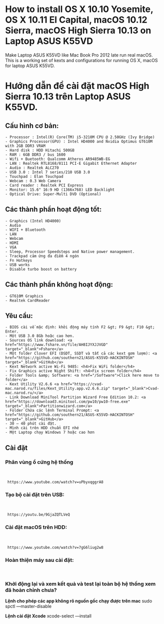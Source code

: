 # How to install OS X 10.10 Yosemite, OS X 10.11 El Capital, macOS 10.12 Sierra, macOS High Sierra 10.13 on Laptop ASUS K55VD

Make Laptop ASUS K55VD like Mac Book Pro 2012 late run real macOS.
This is a working set of kexts and configurations for running OS X, macOS for laptop ASUS K55VD.


# Hướng dẫn để cài đặt macOS High Sierra 10.13 trên Laptop ASUS K55VD.

## Cấu hình cơ bản:
	- Processor : Intel(R) Core(TM) i5-3210M CPU @ 2.50GHz (Ivy Bridge)
	- Graphics Processor(GPU) : Intel HD4000 and Nvidia Optimus GT610M with 2GB DDR3 VRAM
	- Hard disk : HDD Hitachi 500GB
	- RAM : 6GB DDR3 / bus 1600
	- Wifi + Buetooth: Qualcomm Atheros AR9485WB-EG
	- LAN : Realtek RTL8168/8111 PCI-E Gigabit Ethernet Adapter
	- Audio : Realtek ALC270
	- USB 3.0 : Intel 7 series/210 USB 3.0
	- Touchpad : Elan Touchpad
	- Webcam : 0.3 Web Camera
	- Card reader : Realtek PCI Express
	- Monitor: 15.6" 16:9 HD (1366x768) LED Backlight
	- Optical Drive: Super-Multi DVD (Optional) 

## Các thành phần hoạt động tốt:
	- Graphics (Intel HD4000)
	- Audio
	- WIFI + Bluetooth
	- LAN
	- Webcam
	- HDMI
	- VGA
	- Sleep, Processor Speedsteps and Native power management.
	- Trackpad cảm ứng đa điểm 4 ngón
	- Fn Hotkeys
	- USB works
	- Disable turbo boost on battery

## Các thành phần không hoạt động:
	- GT610M Graphics
	- Realtek CardReader

## Yêu cầu: 
	- BIOS cài về mặc định: khởi động máy tính F2 &gt; F9 &gt; F10 &gt; Enter.
	- Một USB 3.0 8Gb hoặc cao hơn.
	- Sources OS link download: <a href="https://www.fshare.vn/file/AH8IJYXJJVGD" target="_blank">Fshare</a>
	- Một folder Clover EFI (DSDT, SSDT và tất cả các kext gơm lượm): <a href="https://github.com/southern21/ASUS-K55VD-HACKINTOSH" target="_blank">GitHub</a>
	- Kext Network active Wi-Fi 9485: <h4>Fix WiFi folder</h4>
	- Fix Graphics active Night Shift: <h4>Fix screen folder</h4>
	- Folder Tools &amp; Software: <a href="/Software">Click here move to folder</a>
	- Kext Utility V2.6.6 <a href="https://cvad-mac.narod.ru/files/Kext_Utility.app.v2.6.6.zip" target="_blank">Cvad-mac.narod.ru/</a>
	- Link Download MiniTool Partition Wizard Free Edition 10.2: <a href="https://download3.minitool.com/pw10/pw10-free.exe" target="_blank">Partitionwizard.com</a>
	- Folder Chứa các lệnh Terminal Prompt: <a href="https://github.com/southern21/ASUS-K55VD-HACKINTOSH" target="_blank">GitHub</a>
	- 30 – 40 phút cài đặt.
	- Mình cài trên HDD chuẩn EFI nhé
	- Một Laptop chạy Windows 7 hoặc cao hơn

## Cài đặt

### Phân vùng ổ cứng hệ thống

  **&nbsp;**

     https://www.youtube.com/watch?v=uPbyxqggrA8

### Tạo bộ cài đặt trên USB:  

  **&nbsp;**

     https://youtu.be/9GjaZQTLVeQ

### Cài đặt macOS trên HDD:

  **&nbsp;**

     https://www.youtube.com/watch?v=7gG6liug2w8

### Hoàn thiện máy sau cài đặt: 

  **&nbsp;**

     

### Khởi động lại và xem kết quả và test lại toàn bộ hệ thống xem đã hoàn chỉnh chưa?
**Lệnh cho phép các app không rõ nguồn gốc chạy được trên mac**
	sudo spctl —master-disable

**Lệnh cài đặt Xcode**
	xcode-select —install



